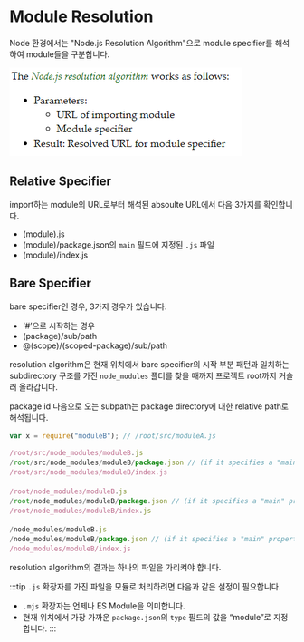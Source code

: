 # Module Resolution

Node 환경에서는 "Node.js Resolution Algorithm"으로 module specifier를 해석하여 module들을 구분합니다.

![Module Resolution](../image/module_resolution.png)

## Relative Specifier

import하는 module의 URL로부터 해석된 absoulte URL에서 다음 3가지를 확인합니다.

- (module).js
- (module)/package.json의 `main` 필드에 지정된 `.js` 파일
- (module)/index.js

## Bare Specifier

bare specifier인 경우, 3가지 경우가 있습니다.

- ‘#’으로 시작하는 경우
- (package)/sub/path
- @(scope)/(scoped-package)/sub/path

resolution algorithm은 현재 위치에서 bare specifier의 시작 부분 패턴과 일치하는 subdirectory 구조를 가진 `node_modules` 폴더를 찾을 때까지 프로젝트 root까지 거슬러 올라갑니다.

package id 다음으로 오는 subpath는 package directory에 대한 relative path로 해석됩니다.

```js
var x = require("moduleB"); // /root/src/moduleA.js
```

```js
/root/src/node_modules/moduleB.js
/root/src/node_modules/moduleB/package.json // (if it specifies a "main" property)
/root/src/node_modules/moduleB/index.js

/root/node_modules/moduleB.js
/root/node_modules/moduleB/package.json // (if it specifies a "main" property)
/root/node_modules/moduleB/index.js

/node_modules/moduleB.js
/node_modules/moduleB/package.json // (if it specifies a "main" property)
/node_modules/moduleB/index.js
```

resolution algorithm의 결과는 하나의 파일을 가리켜야 합니다.

:::tip
`.js` 확장자를 가진 파일을 모듈로 처리하려면 다음과 같은 설정이 필요합니다.

- `.mjs` 확장자는 언제나 ES Module을 의미합니다.
- 현재 위치에서 가장 가까운 `package.json`의 `type` 필드의 값을 “module”로 지정합니다.
  :::
